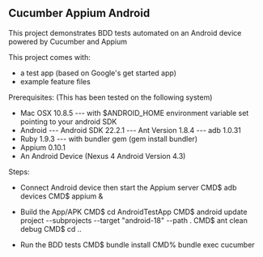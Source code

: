 ## Cucumber Appium Android ##

This project demonstrates BDD tests automated on an Android device powered by Cucumber and Appium

This project comes with:
 - a test app (based on Google's get started app)
 - example feature files

Prerequisites: (This has been tested on the following system)
 - Mac OSX 10.8.5
 --- with $ANDROID_HOME environment variable set pointing to your android SDK
 - Android
 --- Android SDK 22.2.1
 --- Ant Version 1.8.4
 --- adb 1.0.31
 - Ruby 1.9.3
 --- with bundler gem (gem install bundler)
 - Appium 0.10.1
 - An Android Device (Nexus 4 Android Version 4.3)

Steps:
 - Connect Android device then start the Appium server
    CMD$ adb devices
    CMD$ appium &

 - Build the App/APK
    CMD$ cd AndroidTestApp
    CMD$ android update project --subprojects --target "android-18" --path .
    CMD$ ant clean debug
    CMD$ cd ..
 
  - Run the BDD tests
    CMD$ bundle install
    CMD% bundle exec cucumber

